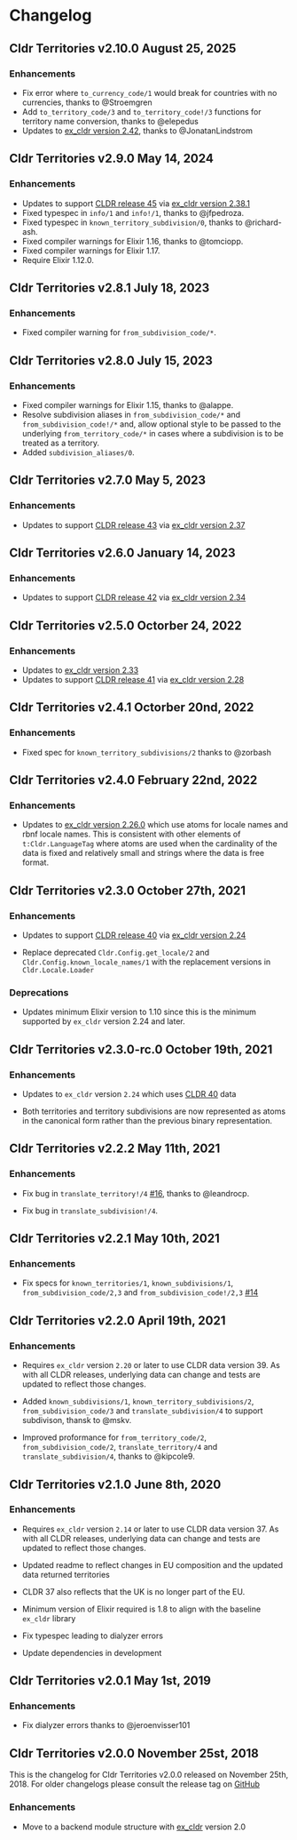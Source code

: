 # Changelog

## Cldr Territories v2.10.0 August 25, 2025

### Enhancements

* Fix error where `to_currency_code/1` would break for countries with no currencies, thanks to @Stroemgren
* Add `to_territory_code/3` and `to_territory_code!/3` functions for territory name conversion, thanks to @elepedus
* Updates to [ex_cldr version 2.42](https://hex.pm/packages/ex_cldr/2.42.0), thanks to @JonatanLindstrom

## Cldr Territories v2.9.0 May 14, 2024

### Enhancements

* Updates to support [CLDR release 45](https://cldr.unicode.org/index/downloads/cldr-45) via [ex_cldr version 2.38.1](https://hex.pm/packages/ex_cldr/2.38.1)
* Fixed typespec in `info/1` and `info!/1`, thanks to @jfpedroza.
* Fixed typespec in `known_territory_subdivision/0`, thanks to @richard-ash.
* Fixed compiler warnings for Elixir 1.16, thanks to @tomciopp.
* Fixed compiler warnings for Elixir 1.17.
* Require Elixir 1.12.0.

## Cldr Territories v2.8.1 July 18, 2023

### Enhancements

* Fixed compiler warning for `from_subdivision_code/*`.

## Cldr Territories v2.8.0 July 15, 2023

### Enhancements

* Fixed compiler warnings for Elixir 1.15, thanks to @alappe.
* Resolve subdivision aliases in `from_subdivision_code/*` and `from_subdivision_code!/*` and,
  allow optional style to be passed to the underlying `from_territory_code/*` in cases where a subdivision is to be treated as a territory.
* Added `subdivision_aliases/0`.

## Cldr Territories v2.7.0 May 5, 2023

### Enhancements

* Updates to support [CLDR release 43](https://cldr.unicode.org/index/downloads/cldr-43) via [ex_cldr version 2.37](https://hex.pm/packages/ex_cldr/2.37.0)


## Cldr Territories v2.6.0 January 14, 2023

### Enhancements

* Updates to support [CLDR release 42](https://cldr.unicode.org/index/downloads/cldr-42) via [ex_cldr version 2.34](https://hex.pm/packages/ex_cldr/2.34.0)

## Cldr Territories v2.5.0 Octorber 24, 2022

### Enhancements

* Updates to [ex_cldr version 2.33](https://hex.pm/packages/ex_cldr/2.33.0)
* Updates to support [CLDR release 41](https://cldr.unicode.org/index/downloads/cldr-41) via [ex_cldr version 2.28](https://hex.pm/packages/ex_cldr/2.28.0)

## Cldr Territories v2.4.1 Octorber 20nd, 2022

### Enhancements

* Fixed spec for `known_territory_subdivisions/2` thanks to @zorbash

## Cldr Territories v2.4.0 February 22nd, 2022

### Enhancements

* Updates to [ex_cldr version 2.26.0](https://hex.pm/packages/ex_cldr/2.26.0) which use atoms for locale names and rbnf locale names. This is consistent with other elements of `t:Cldr.LanguageTag` where atoms are used when the cardinality of the data is fixed and relatively small and strings where the data is free format.

## Cldr Territories v2.3.0 October 27th, 2021

### Enhancements

* Updates to support [CLDR release 40](https://cldr.unicode.org/index/downloads/cldr-40) via [ex_cldr version 2.24](https://hex.pm/packages/ex_cldr/2.24.0)

* Replace deprecated `Cldr.Config.get_locale/2` and `Cldr.Config.known_locale_names/1` with the replacement versions in `Cldr.Locale.Loader`

### Deprecations

* Updates minimum Elixir version to 1.10 since this is the minimum supported by `ex_cldr` version 2.24 and later.

## Cldr Territories v2.3.0-rc.0 October 19th, 2021

### Enhancements

* Updates to `ex_cldr` version `2.24` which uses [CLDR 40](https://cldr.unicode.org/index/downloads/cldr-40) data

* Both territories and territory subdivisions are now represented as atoms in the canonical form rather than the previous binary representation.

## Cldr Territories v2.2.2 May 11th, 2021

### Enhancements

* Fix bug in `translate_territory!/4` [#16](https://github.com/Schultzer/cldr_territories/pull/16), thanks to @leandrocp.

* Fix bug in `translate_subdivision!/4`.

## Cldr Territories v2.2.1 May 10th, 2021

### Enhancements

* Fix specs for `known_territories/1`, `known_subdivisions/1`, `from_subdivision_code/2,3` and `from_subdivision_code!/2,3` [#14](https://github.com/Schultzer/cldr_territories/issues/14)

## Cldr Territories v2.2.0 April 19th, 2021

### Enhancements

* Requires `ex_cldr` version `2.20` or later to use CLDR data version 39. As with all CLDR releases, underlying data can change and tests are updated to reflect those changes.

* Added `known_subdivisions/1`, `known_territory_subdivisions/2`, `from_subdivision_code/3` and `translate_subdivision/4` to support subdivison, thansk to @mskv.

* Improved proformance for `from_territory_code/2`, `from_subdivision_code/2`, `translate_territory/4` and `translate_subdivision/4`, thanks to @kipcole9.

## Cldr Territories v2.1.0 June 8th, 2020

### Enhancements

* Requires `ex_cldr` version `2.14` or later to use CLDR data version 37. As with all CLDR releases, underlying data can change and tests are updated to reflect those changes.

* Updated readme to reflect changes in EU composition and the updated data returned territories

* CLDR 37 also reflects that the UK is no longer part of the EU.

* Minimum version of Elixir required is 1.8 to align with the baseline `ex_cldr` library

* Fix typespec leading to dialyzer errors

* Update dependencies in development

## Cldr Territories v2.0.1 May 1st, 2019

### Enhancements

* Fix dialyzer errors thanks to @jeroenvisser101

## Cldr Territories v2.0.0 November 25st, 2018

This is the changelog for Cldr Territories v2.0.0 released on November 25th, 2018. For older changelogs please consult the release tag on [GitHub](https://github.com/schultzer/cldr_territories/tags)

### Enhancements

* Move to a backend module structure with [ex_cldr](https://hex.pm/packages/ex_cldr) version 2.0
